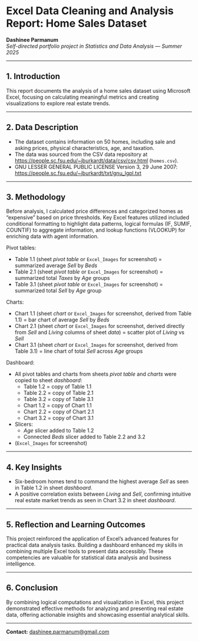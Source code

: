 # Excel Data Cleaning and Analysis Report: Home Sales Dataset

**Dashinee Parmanum**  
*Self-directed portfolio project in Statistics and Data Analysis — Summer 2025*

---
## 1. Introduction
This report documents the analysis of a home sales dataset using Microsoft Excel, focusing on calculating meaningful metrics and creating visualizations to explore real estate trends.

---
## 2. Data Description
- The dataset contains information on 50 homes, including sale and asking prices, physical characteristics, age, and taxation.
- The data was sourced from the CSV data repository at https://people.sc.fsu.edu/~jburkardt/data/csv/csv.html (`homes.csv`).
- GNU LESSER GENERAL PUBLIC LICENSE Version 3, 29 June 2007: https://people.sc.fsu.edu/~jburkardt/txt/gnu_lgpl.txt

---
## 3. Methodology
Before analysis, I calculated price differences and categorized homes as “expensive” based on price thresholds. Key Excel features utilized included conditional formatting to highlight data patterns, logical formulas (IF, SUMIF, COUNTIF) to aggregate information, and lookup functions (VLOOKUP) for enriching data with agent information.

Pivot tables:  
- Table 1.1 (sheet *pivot table* or `Excel_Images` for screenshot) = summarized average *Sell* by *Beds* 
- Table 2.1 (sheet *pivot table* or `Excel_Images` for screenshot) = summarized total *Taxes* by *Age* groups 
- Table 3.1 (sheet *pivot table* or `Excel_Images` for screenshot) = summarized total *Sell* by *Age* group
  
Charts:  
- Chart 1.1 (sheet *chart* or `Excel_Images` for screenshot, derived from Table 1.1) = bar chart of average *Sell* by *Beds*  
- Chart 2.1 (sheet *chart* or `Excel_Images` for screenshot, derived directly from *Sell* and *Living* columns of sheet *data*) = scatter plot of *Living* vs *Sell*
- Chart 3.1 (sheet *chart* or `Excel_Images` for screenshot, derived from Table 3.1) = line chart of total *Sell* across *Age* groups

Dashboard:  
- All pivot tables and charts from sheets *pivot table* and *charts* were copied to sheet *dashboard*:
    - Table 1.2 = copy of Table 1.1
    - Table 2.2 = copy of Table 2.1
    - Table 3.2 = copy of Table 3.1
    - Chart 1.2 = copy of Chart 1.1
    - Chart 2.2 = copy of Chart 2.1
    - Chart 3.2 = copy of Chart 3.1
- Slicers:  
  - *Age* slicer added to Table 1.2
  - Connected *Beds* slicer added to Table 2.2 and 3.2  
- (`Excel_Images` for screenshot)
---
## 4. Key Insights
- Six-bedroom homes tend to command the highest average *Sell* as seen in Table 1.2 in sheet *dashboard*.
- A positive correlation exists between *Living* and *Sell*, confirming intuitive real estate market trends as seen in Chart 3.2 in sheet *dashboard*.

---
## 5. Reflection and Learning Outcomes
This project reinforced the application of Excel’s advanced features for practical data analysis tasks. Building a dashboard enhanced my skills in combining multiple Excel tools to present data accessibly. These competencies are valuable for statistical data analysis and business intelligence.

---
## 6. Conclusion
By combining logical computations and visualization in Excel, this project demonstrated effective methods for analyzing and presenting real estate data, offering actionable insights and showcasing essential analytical skills.

---
**Contact:** dashinee.parmanum@gmail.com
  
